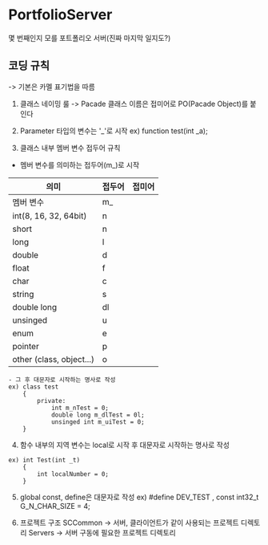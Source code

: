 # PortfolioServer
몇 번째인지 모를 포트폴리오 서버(진짜 마지막 일지도?)

## 코딩 규칙
 -> 기본은 카멜 표기법을 따름
 
 1) 클래스 네이밍 룰
   -> Pacade 클래스 이름은 접미어로 PO(Pacade Object)를 붙인다

 2) Parameter 타입의 변수는 '_'로 시작
	ex) function test(int _a);

 3) 클래스 내부 멤버 변수 접두어 규칙
  - 멤버 변수를 의미하는 접두어(m_)로 시작
  
 |의미    |접두어|접미어|
 |--------|-----|-----|
 |멤버 변수                 | m_ | |
 |int(8, 16, 32, 64bit)     | n  | |
 |short                     | n  | |
 |long                      | l  | |  
 |double                    | d  | |    
 |float                     | f  | |      
 |char                      | c  | |      
 |string                    | s  | |      
 |double long               | dl  | |      
 |unsinged                  | u  | |      
 |enum                      | e  | |      
 |pointer                   | p  | |      
 |other (class, object...)  | o  | |      

    - 그 후 대문자로 시작하는 명사로 작성
    ex) class test
		{
			private:
				int m_nTest = 0;
				double long m_dlTest = 0l;
				unsinged int m_uiTest = 0;
		}

  4) 함수 내부의 지역 변수는 local로 시작 후 대문자로 시작하는 명사로 작성

	ex) int Test(int _t)
		{
			int localNumber = 0;
		}

  5) global const, define은 대문자로 작성
	ex) #define DEV_TEST , const int32_t G_N_CHAR_SIZE = 4;


  6) 프로젝트 구조
    SCCommon -> 서버, 클라이언트가 같이 사용되는 프로젝트 디렉토리
    Servers -> 서버 구동에 필요한 프로젝트 디렉토리
